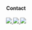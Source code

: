 
                                 
                                                        



</a>
<h4 align="center">Contact</h4>                
<p align="center">

  </a>
   <a href="https://t.me/AvitGanteng">
   <img src="https://img.shields.io/badge/Telegram-%40AvitGanteng-blue">
   </a>
</a>
   <a href="https://www.instagram.com/___taufiksptra">
   <img src="https://img.shields.io/badge/instagram-%40______taufiksptra-green">
   </a>
</a>

   <a href="https://www.instagram.com/___taufiksptra">

   <img src="https://img.shields.io/badge/Facebook-Avit-ff69b4">

   </a>

                                                   
                                                        
